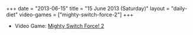 +++
date = "2013-06-15"
title = "15 June 2013 (Saturday)"
layout = "daily-diet"
video-games = ["mighty-switch-force-2"]
+++

<ul>
<li class="entry Video Game">Video Game: <a href="/video-games/mighty-switch-force-2">Mighty Switch Force! 2</a></li>
</ul>